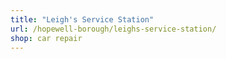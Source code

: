 ```yaml
---
title: "Leigh's Service Station"
url: /hopewell-borough/leighs-service-station/
shop: car repair
---
```

